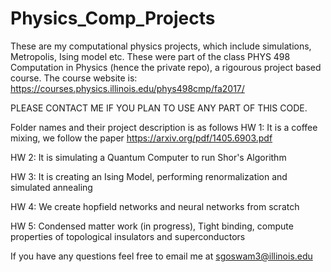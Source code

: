 # Physics_Comp_Projects
These are my computational physics projects, which include simulations, Metropolis, Ising model etc.
These were part of the class PHYS 498 Computation in Physics (hence the private repo), a rigourous project based course. The course website is: https://courses.physics.illinois.edu/phys498cmp/fa2017/

PLEASE CONTACT ME IF YOU PLAN TO USE ANY PART OF THIS CODE. 

Folder names and their project description is as follows
HW 1: It is a coffee mixing, we follow the paper https://arxiv.org/pdf/1405.6903.pdf

HW 2: It is simulating a Quantum Computer to run Shor's Algorithm

HW 3: It is creating an Ising Model, performing renormalization and simulated annealing

HW 4: We create hopfield networks and neural networks from scratch

HW 5: Condensed matter work (in progress), Tight binding, compute properties of topological insulators and superconductors

If you have any questions feel free to email me at sgoswam3@illinois.edu

